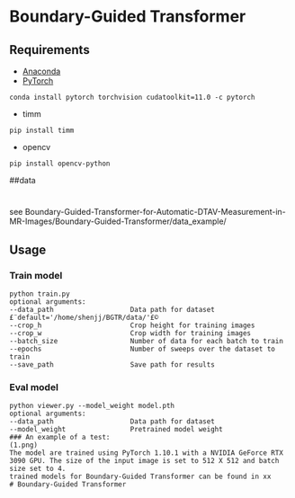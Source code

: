 # Boundary-Guided Transformer

## Requirements

- [Anaconda](https://www.anaconda.com/download/)
- [PyTorch](https://pytorch.org)

```
conda install pytorch torchvision cudatoolkit=11.0 -c pytorch
```

- timm

```
pip install timm
```

- opencv

```
pip install opencv-python
```

##data
#
see Boundary-Guided-Transformer-for-Automatic-DTAV-Measurement-in-MR-Images/Boundary-Guided-Transformer/data_example/



## Usage

### Train model

```
python train.py 
optional arguments:
--data_path                   Data path for dataset £¨default='/home/shenjj/BGTR/data/'£©
--crop_h                      Crop height for training images 
--crop_w                      Crop width for training images 
--batch_size                  Number of data for each batch to train 
--epochs                      Number of sweeps over the dataset to train 
--save_path                   Save path for results 
```

### Eval model

```
python viewer.py --model_weight model.pth
optional arguments:
--data_path                   Data path for dataset 
--model_weight                Pretrained model weight 
### An example of a test:
(1.png)
The model are trained using PyTorch 1.10.1 with a NVIDIA GeForce RTX 3090 GPU. The size of the input image is set to 512 X 512 and batch size set to 4.
trained models for Boundary-Guided Transformer can be found in xx
# Boundary-Guided Transformer
